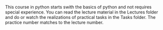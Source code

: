 This course in python starts swith the basics of python and not requires special experience.
You can read the lecture material in the Lectures folder and do or watch the realizations of practical tasks in the Tasks folder. The practice number matches to the lecture number.